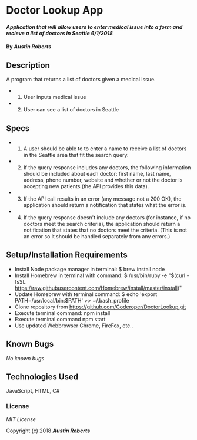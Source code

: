 # Doctor Lookup App

#### _Application that will allow users to enter  medical issue into a form and recieve a list of doctors in Seattle 6/1/2018_

#### By _**Austin Roberts**_

## Description
A program that returns a list of doctors given a medical issue.
* 1. User inputs medical issue
* 2. User can see a list of doctors in Seattle

## Specs
* 1. A user should be able to to enter a name to receive a list of doctors in the Seattle area that fit the search query.
* 2. If the query response includes any doctors, the following information should be included about each doctor: first name, last name, address, phone number, website and whether or not the doctor is accepting new patients (the API provides this data).
* 3. If the API call results in an error (any message not a 200 OK), the application should return a notification that states what the error is.
* 4. If the query response doesn't include any doctors (for instance, if no doctors meet the search criteria), the application should return a notification that states that no doctors meet the criteria. (This is not an error so it should be handled separately from any errors.)

## Setup/Installation Requirements

* Install Node package manager in terminal: $ brew install node
* Install Homebrew in terminal with command: $ /usr/bin/ruby -e "$(curl -fsSL https://raw.githubusercontent.com/Homebrew/install/master/install)"
* Update Homebrew with terminal command: $ echo 'export PATH=/usr/local/bin:$PATH' >> ~/.bash_profile
* Clone repository from https://github.com/Coderoper/DoctorLookup.git
* Execute terminal command: npm install
* Execute terminal command npm start
* Use updated Webbrowser Chrome, FireFox, etc..
## Known Bugs

_No known bugs_


## Technologies Used

JavaScript, HTML, C#

### License

*MIT License*

Copyright (c) 2018 **_Austin Roberts_**

